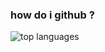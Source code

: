 ### how do i github ?
<img alt="top languages" src="https://github-readme-stats.vercel.app/api/top-langs?username=winterunderscore&theme=dark&text_color=fff">
